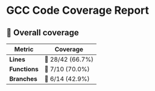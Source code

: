 # GCC Code Coverage Report

## 📂 Overall coverage

| Metric        | Coverage |
|---------------|----------|
| **Lines**     | 🔴 28/42 (66.7%) |
| **Functions** | 🔴 7/10 (70.0%) |
| **Branches**  | 🔴 6/14 (42.9%) |
